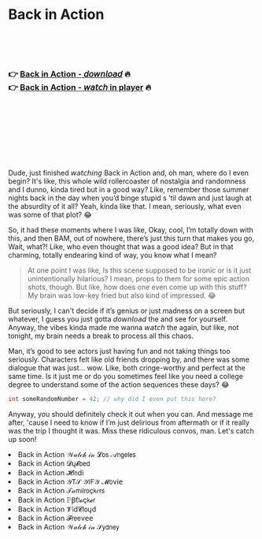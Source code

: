 <h1>Back in Action</h1>

<br><br><br>

<h3>👉 <a href="https://Roberts-deomyorura1983.github.io/kpcmlinkfd/">Back in Action - 𝘥𝘰𝘸𝘯𝘭𝘰𝘢𝘥</a> 🔥<br>
👉 <a href="https://Roberts-deomyorura1983.github.io/kpcmlinkfd/">Back in Action - 𝘸𝘢𝘵𝘤𝘩 in player</a> 🔥
</h3>



<br><br><br><br><br><br><br>


Dude, just finished 𝘸𝘢𝘵𝘤𝘩𝘪𝘯𝘨 Back in Action and, oh man, where do I even begin? It's like, this whole wild rollercoaster of nostalgia and randomness and I dunno, kinda tired but in a good way? Like, remember those summer nights back in the day when you’d binge stupid  s 'til dawn and just laugh at the absurdity of it all? Yeah, kinda like that. I mean, seriously, what even was some of that plot? 😂

So, it had these moments where I was like, Okay, cool, I’m totally down with this, and then BAM, out of nowhere, there’s just this turn that makes you go, Wait, what?! Like, who even thought that was a good idea? But in that charming, totally endearing kind of way, you know what I mean?

> At one point I was like, Is this scene supposed to be ironic or is it just unintentionally hilarious? I mean, props to them for some epic action shots, though. But like, how does one even come up with this stuff? My brain was low-key fried but also kind of impressed. 😂

But seriously, I can't decide if it’s genius or just madness on a screen but whatever, I guess you just gotta 𝘥𝘰𝘸𝘯𝘭𝘰𝘢𝘥 the   and see for yourself. Anyway, the vibes kinda made me wanna 𝘸𝘢𝘵𝘤𝘩 the   again, but like, not tonight, my brain needs a break to process all this chaos. 

Man, it’s good to see actors just having fun and not taking things too seriously. Characters felt like old friends dropping by, and there was some dialogue that was just... wow. Like, both cringe-worthy and perfect at the same time. Is it just me or do you sometimes feel like you need a college degree to understand some of the action sequences these days? 😂

```c
int someRandomNumber = 42; // why did I even put this here?
```

Anyway, you should definitely check it out when you can. And message me after, 'cause I need to know if I’m just delirious from   aftermath or if it really was the trip I thought it was. Miss these ridiculous convos, man. Let's catch up soon!

<li>Back in Action 𝒲𝒶𝓉𝒸𝒽 𝒾𝓃 𝓛𝗈𝗌 𝒜𝗇𝗀𝖾𝗅𝖾𝗌</li>
<li>Back in Action 𝓓ų𝓫𝖻𝖾𝖽</li>
<li>Back in Action 𝓗𝗂𝗇ԁ𝗂</li>
<li>Back in Action 𝒴𝖳𝒮 𝒴𝖨𝖥𝒴 𝓜𝗈ν𝗂𝖾</li>
<li>Back in Action 𝒯𝒶𝗆𝗂𝗅𝗋𝗈ç𝗄𝑒𝗋𝗌</li>
<li>Back in Action 𝙿Ꞵť𝗅𝓸ç𝗄𝓮𝗋</li>
<li>Back in Action 𝓥𝗂ԁ𝓒𝗅𝗈ųԁ</li>
<li>Back in Action 𝓕𝗋𝖾𝖾ν𝖾𝖾</li>
<li>Back in Action 𝒲𝒶𝓉𝒸𝒽 𝒾𝓃 𝒮𝗒𝖽𝗇𝖾𝗒</li>
